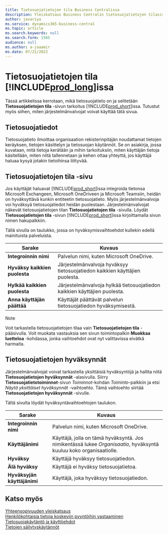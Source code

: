 ```yaml
---
title: Tietosuojatietojen tila Business Centralissa
description: Yleiskatsaus Business Centralin tietosuojatietojen tilasivusta
author: javariya
ms.service: dynamics365-business-central
ms.topic: article
ms.search.keywords: null
ms.search.form: 1565
audience: null
ms.author: a-jaaamir
ms.date: 07/21/2022
---
```


# <a name="privacy-notices-status-in-"></a><a name="privacy-notices-status-in-"></a>Tietosuojatietojen tila [!INCLUDE[prod_long](includes/prod_long.md)]issa

Tässä artikkelissa kerrotaan, mikä tietosuojatieto on ja selitetään **Tietosuojatietojen tila** -sivun tarkoitus [!INCLUDE[prod_short](includes/prod_short.md)]issa. Tutustut myös siihen, miten järjestelmänvalvojat voivat käyttää tätä sivua.

## <a name="privacy-notice"></a><a name="privacy-notice"></a>Tietosuojatiedot

Tietosuojatieto ilmoittaa organisaation rekisterinpitäjän noudattamat tietojen keräyksen, tietojen käsittelyn ja tietosuojan käytännöt. Se on asiakirja, jossa kuvataan, mitä tietoja kerätään ja mihin tarkoituksiin, miten käyttäjän tietoja käsitellään, miten niitä tallennetaan ja kehen ottaa yhteyttä, jos käyttäjä haluaa kysyä jotakin tietoihinsa liittyvää. 

## <a name="privacy-notices-status-page"></a><a name="privacy-notices-status-page"></a>Tietosuojatietojen tila -sivu

Jos käyttäjät haluavat [!INCLUDE[prod_short](includes/prod_short.md)]issa integroida tietonsa Microsoft Exchangeen, Microsoft OneDriveen ja Microsoft Teamsiin, heidän on hyväksyttävä kunkin entiteetin tietosuojatieto. Myös järjestelmänvalvoja voi hyväksyä tietosuojatiedot heidän puolestaan. Järjestelmänvalvojat näkevät tietosuojatietojen tilan **Tietosuojatietojen tila** -sivulla. Löydät **Tietosuojatietojen tila** -sivun [!INCLUDE[prod_short](includes/prod_short.md)]issa kirjoittamalla sivun nimen hakupalkkiin.  

Tällä sivulla on taulukko, jossa on hyväksymisvaihtoehdot kullekin edellä mainituista palveluista. 

| Sarake | Kuvaus |
| ----------- | ----------- | 
| **Integroinnin nimi** | Palvelun nimi, kuten Microsoft OneDrive. |
| **Hyväksy kaikkien puolesta** | Järjestelmänvalvoja hyväksyy tietosuojatiedon kaikkien käyttäjien puolesta. |
| **Hylkää kaikkien puolesta** | Järjestelmänvalvoja hylkää tietosuojatiedon kaikkien käyttäjien puolesta. |
| **Anna käyttäjän päättää** | Käyttäjät päättävät palvelun tietosuojatiedon hyväksymisestä. |

> [!NOTE]
> Voit tarkastella tietosuojatietojen tilaa vain **Tietosuojatietojen tila** -pääsivulla. Voit muokata vastauksia sen sivun toimintopalkin **Muokkaa luetteloa** -kohdassa, jonka vaihtoehdot ovat nyt valittavissa eivätkä harmaita.

## <a name="privacy-notice-approvals"></a><a name="privacy-notice-approvals"></a>Tietosuojatietojen hyväksynnät

Järjestelmänvalvojat voivat tarkastella yksittäisiä hyväksyntöjä ja hallita niitä **Tietosuojatietojen hyväksynnät** -alasivulla. Siirry **Tietosuojatietotoiminnot**-sivun *Toiminnot*-kohdan *Toiminto*-palkkiin ja etsi *Näytä yksittäiset hyväksynnät* -vaihtoehto. Tämä vaihtoehto siirtää **Tietosuojatietojen hyväksynnät** -sivulle.<br>

Tältä sivulta löydät hyväksyntävaihtoehtojen taulukon. 

| Sarake | Kuvaus |
| ----------- | ----------- | 
| **Integroinnin nimi** | Palvelun nimi, kuten Microsoft OneDrive. |
| **Käyttäjänimi** | Käyttäjä, jolla on tämä hyväksyntä. Jos nimikentässä lukee *Organisaatio*, hyväksyntä kuuluu koko organisaatiolle. 
| **Hyväksy** | Käyttäjä hyväksyy tietosuojatiedon. |
| **Älä hyväksy** | Käyttäjä ei hyväksy tietosuojatietoa. |
| **Hyväksyjän käyttäjänimi** | Käyttäjä, joka hyväksyy tietosuojatiedon. |

## <a name="see-also"></a><a name="see-also"></a>Katso myös

[Yhteensopivuuden yleiskatsaus](/dynamics365/business-central/compliance/compliance-overview)  
[Henkilökohtaisia tietoja koskeviin pyyntöihin vastaaminen](/dynamics365/business-central/admin-responding-to-requests-about-personal-data)  
[Tietosuojakäytäntö ja käyttöehdot ](/dynamics365/business-central/dev-itpro/developer/readiness/readiness-checklist-i-privacypolicy-termsofuse)  
[Tietojen säilytyskäytännöt](/dynamics365-release-plan/2020wave2/smb/dynamics365-business-central/define-retention-policies) 
